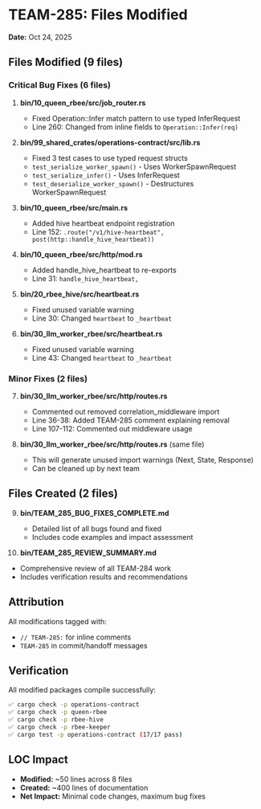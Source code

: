 # TEAM-285: Files Modified

**Date:** Oct 24, 2025

## Files Modified (9 files)

### Critical Bug Fixes (6 files)

1. **bin/10_queen_rbee/src/job_router.rs**
   - Fixed Operation::Infer match pattern to use typed InferRequest
   - Line 260: Changed from inline fields to `Operation::Infer(req)`

2. **bin/99_shared_crates/operations-contract/src/lib.rs**
   - Fixed 3 test cases to use typed request structs
   - `test_serialize_worker_spawn()` - Uses WorkerSpawnRequest
   - `test_serialize_infer()` - Uses InferRequest
   - `test_deserialize_worker_spawn()` - Destructures WorkerSpawnRequest

3. **bin/10_queen_rbee/src/main.rs**
   - Added hive heartbeat endpoint registration
   - Line 152: `.route("/v1/hive-heartbeat", post(http::handle_hive_heartbeat))`

4. **bin/10_queen_rbee/src/http/mod.rs**
   - Added handle_hive_heartbeat to re-exports
   - Line 31: `handle_hive_heartbeat,`

5. **bin/20_rbee_hive/src/heartbeat.rs**
   - Fixed unused variable warning
   - Line 30: Changed `heartbeat` to `_heartbeat`

6. **bin/30_llm_worker_rbee/src/heartbeat.rs**
   - Fixed unused variable warning
   - Line 43: Changed `heartbeat` to `_heartbeat`

### Minor Fixes (2 files)

7. **bin/30_llm_worker_rbee/src/http/routes.rs**
   - Commented out removed correlation_middleware import
   - Line 36-38: Added TEAM-285 comment explaining removal
   - Line 107-112: Commented out middleware usage

8. **bin/30_llm_worker_rbee/src/http/routes.rs** (same file)
   - This will generate unused import warnings (Next, State, Response)
   - Can be cleaned up by next team

## Files Created (2 files)

9. **bin/TEAM_285_BUG_FIXES_COMPLETE.md**
   - Detailed list of all bugs found and fixed
   - Includes code examples and impact assessment

10. **bin/TEAM_285_REVIEW_SUMMARY.md**
   - Comprehensive review of all TEAM-284 work
   - Includes verification results and recommendations

## Attribution

All modifications tagged with:
- `// TEAM-285:` for inline comments
- `TEAM-285` in commit/handoff messages

## Verification

All modified packages compile successfully:
```bash
✅ cargo check -p operations-contract
✅ cargo check -p queen-rbee
✅ cargo check -p rbee-hive
✅ cargo check -p rbee-keeper
✅ cargo test -p operations-contract (17/17 pass)
```

## LOC Impact

- **Modified:** ~50 lines across 8 files
- **Created:** ~400 lines of documentation
- **Net Impact:** Minimal code changes, maximum bug fixes
